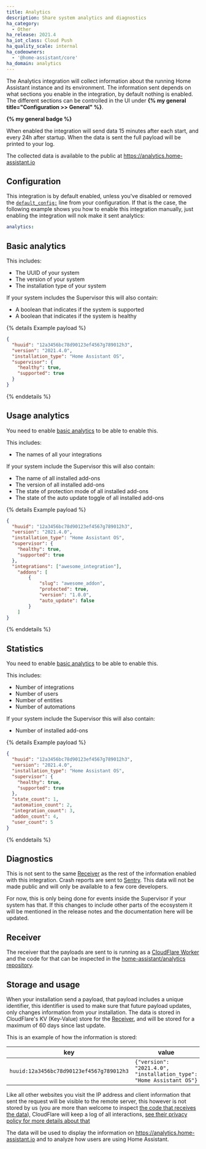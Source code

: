 ```yaml
---
title: Analytics
description: Share system analytics and diagnostics
ha_category:
  - Other
ha_release: 2021.4 
ha_iot_class: Cloud Push
ha_quality_scale: internal
ha_codeowners:
  - '@home-assistant/core'
ha_domain: analytics
---
```


The Analytics integration will collect information about the running Home Assistant instance and its environment. The information sent depends on what sections you enable in the integration, by default nothing is enabled. The different sections can be controlled in the UI under **{% my general title="Configuration >> General" %}**.

**{% my general badge %}**

When enabled the integration will send data 15 minutes after each start, and every 24h after startup. When the data is sent the full payload will be printed to your log.

The collected data is available to the public at https://analytics.home-assistant.io

## Configuration

This integration is by default enabled, unless you've disabled or removed the [`default_config:`](/integrations/default_config/) line from your configuration. If that is the case, the following example shows you how to enable this integration manually, just enabling the integration will nok make it sent analytics:

```yaml
analytics:
```

## Basic analytics

This includes:

- The UUID of your system
- The version of your system
- The installation type of your system

If your system includes the Supervisor this will also contain:

- A boolean that indicates if the system is supported
- A boolean that indicates if the system is healthy

{% details Example payload %}

```json
{
  "huuid": "12a3456bc78d90123ef4567g789012h3",
  "version": "2021.4.0",
  "installation_type": "Home Assistant OS",
  "supervisor": {
    "healthy": true,
    "supported": true
  }
}
```

{% enddetails %}

## Usage analytics

You need to enable [basic analytics](#basic-analytics) to be able to enable this.

This includes:

- The names of all your integrations

If your system include the Supervisor this will also contain:

- The name of all installed add-ons
- The version of all installed add-ons
- The state of protection mode of all installed add-ons
- The state of the auto update toggle of all installed add-ons

{% details Example payload %}

```json
{
  "huuid": "12a3456bc78d90123ef4567g789012h3",
  "version": "2021.4.0",
  "installation_type": "Home Assistant OS",
  "supervisor": {
    "healthy": true,
    "supported": true
  },
  "integrations": ["awesome_integration"],
    "addons": [
        {
            "slug": "awesome_addon",
            "protected": true,
            "version": "1.0.0",
            "auto_update": false
        }
    ]
}
```

{% enddetails %}

## Statistics

You need to enable [basic analytics](#basic-analytics) to be able to enable this.

This includes:

- Number of integrations
- Number of users
- Number of entities
- Number of automations

If your system include the Supervisor this will also contain:

- Number of installed add-ons

{% details Example payload %}

```json
{
  "huuid": "12a3456bc78d90123ef4567g789012h3",
  "version": "2021.4.0",
  "installation_type": "Home Assistant OS",
  "supervisor": {
    "healthy": true,
    "supported": true
  },
  "state_count": 1,
  "automation_count": 2,
  "integration_count": 3,
  "addon_count": 4,
  "user_count": 5
}
```

{% enddetails %}

## Diagnostics

This is not sent to the same [Receiver](#receiver) as the rest of the information enabled with this integration. Crash reports are sent to [Sentry](https://sentry.io/welcome/). This data will not be made public and will only be available to a few core developers.

For now, this is only being done for events inside the Supervisor if your system has that. If this changes to include other parts of the ecosystem it will be mentioned in the release notes and the documentation here will be updated.

## Receiver

The receiver that the payloads are sent to is running as a [CloudFlare Worker](https://workers.cloudflare.com/) and the code for that can be inspected in the [home-assistant/analytics repository](https://github.com/home-assistant/analytics.home-assistant.io).

## Storage and usage

When your installation send a payload, that payload includes a unique identifier, this identifier is used to make sure that future payload updates, only changes information from your installation.
The data is stored in CloudFlare's KV (Key-Value) store for the [Receiver](#receiver), and will be stored for a maximum of 60 days since last update.

This is an example of how the information is stored:

key | value
--|--
`huuid:12a3456bc78d90123ef4567g789012h3` | `{"version": "2021.4.0", "installation_type": "Home Assistant OS"}`

Like all other websites you visit the IP address and client information that sent the request will be visible to the remote server, this however is not stored by us (you are more than welcome to inspect [the code that receives the data](https://github.com/home-assistant/analytics.home-assistant.io)), CloudFlare will keep a log of all interactions, [see their privacy policy for more details about that](https://www.cloudflare.com/privacypolicy/)

The data will be used to display the information on https://analytics.home-assistant.io and to analyze how users are using Home Assistant.
